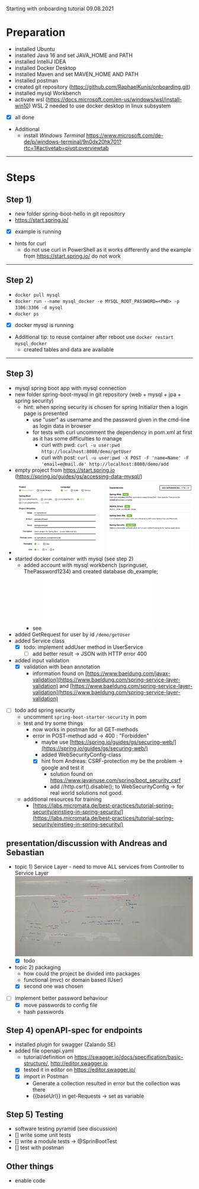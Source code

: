 Starting with onboarding tutorial
09.08.2021

# Preparation

- installed Ubuntu
- installed Java 16 and set JAVA_HOME and PATH
- installed IntelliJ IDEA
- installed Docker Desktop
- installed Maven and set MAVEN_HOME AND PATH
- installed postman
- created git repository (https://github.com/RaphaelKunis/onboarding.git)
- installed mysql Workbench
- activate wsl (https://docs.microsoft.com/en-us/windows/wsl/install-win10)
	WSL 2 needed to use docker desktop in linux subsystem
- [x] all done
- Additional
	- install _Windows Terminal_ https://www.microsoft.com/de-de/p/windows-terminal/9n0dx20hk701?rtc=1#activetab=pivot:overviewtab
***
	
# Steps
## Step 1)
- new folder spring-boot-hello in git repository
- https://start.spring.io/
- [x] example is running 
- hints for curl
  - do not use curl in PowerShell as it works differently and the example from https://start.spring.io/ do not work   
***
  
## Step 2)
- `docker pull mysql`
- `docker run --name mysql_docker -e MYSQL_ROOT_PASSWORD=<PWD> -p 3306:3306 -d mysql`
- `docker ps`
- [x] docker mysql is running 
- Additional tip: to reuse container after reboot use `docker restart mysql_docker`
  - created tables and data are available
***
  
## Step 3) 
- mysql spring boot app with mysql connection
- new folder spring-boot-mysql in git repository (web + mysql + jpa + spring security)
  - hint: when spring security is chosen for spring Initializr then a login page is presented
    - use "user" as username and the password given in the cmd-line as login data in browser
    - for tests with curl uncomment the dependency in pom.xml at first as it has some difficulties to manage
      - curl with pwd: `curl -u user:pwd http://localhost:8080/demo/getUser`
      - curl with post: `curl -u user:pwd -X POST -F 'name=Name' -F 'email=e@mail.de' http://localhost:8080/demo/add`
- empty project from https://start.spring.io (https://spring.io/guides/gs/accessing-data-mysql/)
- ![images/img_step3.png](images/img_step3.png)
- started docker container with mysql (see step 2)
  - added account with mysql workbench (springuser, ThePassword1234) and created database db_example;
    - see ![sql_create_script.sql](spring-boot-mysql/sql_create_script.sql)
- added GetRequest for user by id `/demo/getUser`
- added Service class
  - [x] todo: implement addUser method in UserService
    - [ ] add better result -> JSON with HTTP error 400
- added input validation
  - [x] validation with bean annotation
    - information found on [https://www.baeldung.com/javax-validation](https://www.baeldung.com/spring-service-layer-validation) and [https://www.baeldung.com/spring-service-layer-validation](https://www.baeldung.com/spring-service-layer-validation)
- [ ] todo add spring security 
  - uncomment `spring-boot-starter-security` in pom
  - test and try some things
    - now works in postman for all GET-methods
    - error in POST-method add -> 400 : "Forbidden"
      - maybe use [https://spring.io/guides/gs/securing-web/](https://spring.io/guides/gs/securing-web/)
      - added WebSecurityConfig-class
      - [x] hint from Andreas: CSRF-protection my be the problem -> google and test it
        - solution found on https://www.javainuse.com/spring/boot_security_csrf
        - add //http.csrf().disable(); to WebSecurityConfig -> for real world solutions not good.
  - additional resources for training
    - [https://labs.micromata.de/best-practices/tutorial-spring-security/einstieg-in-spring-security/](https://labs.micromata.de/best-practices/tutorial-spring-security/einstieg-in-spring-security/)  

## presentation/discussion with Andreas and Sebastian
  - topic 1) Service Layer - need to move ALL services from Controller to Service Layer 
    ![images/20211015_Diskussion_ServiceLayer.jpg](images/20211015_Diskussion_ServiceLayer.jpg)
    - [x] todo
  - topic 2) packaging
    - how could the project be divided into packages
    - functional (mvc) or domain based (User)
    - [x] second one was chosen
  - [ ] implement better password behaviour
    - [x] move passwords to config file
    - hash passwords 
      
## Step 4) openAPI-spec for endpoints
  - installed plugin for swagger (Zalando SE) 
  - added file openapi.yaml 
    - tutorial/definition on https://swagger.io/docs/specification/basic-structure/, http://editor.swagger.io
    - [x] tested it in editor on https://editor.swagger.io/
    - [x] import in Postman
      - Generate a collection resulted in error but the collection was there 
      - {{baseUrl}} in get-Requests -> set as variable 
      
## Step 5) Testing
  - software testing pyramid (see discussion)
  - [] write some unit tests
  - [] write a module tests -> @SprinBootTest
  - [] test with postman

## Other things
  - enable code  
